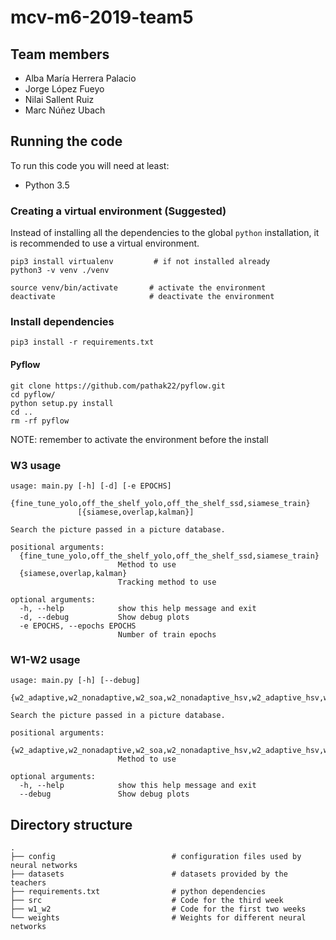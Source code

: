 # mcv-m6-2019-team5

## Team members

- Alba María Herrera Palacio
- Jorge López Fueyo
- Nilai Sallent Ruiz
- Marc Núñez Ubach

## Running the code

To run this code you will need at least:

- Python 3.5

### Creating a virtual environment (Suggested)

Instead of installing all the dependencies to the global `python` installation, 
it is recommended to use a virtual environment.


```
pip3 install virtualenv         # if not installed already
python3 -v venv ./venv

source venv/bin/activate       # activate the environment
deactivate                     # deactivate the environment
```

### Install dependencies

```
pip3 install -r requirements.txt
```

#### Pyflow

```
git clone https://github.com/pathak22/pyflow.git
cd pyflow/
python setup.py install
cd ..
rm -rf pyflow
```

NOTE: remember to activate the environment before the install

### W3 usage

```
usage: main.py [-h] [-d] [-e EPOCHS]
               {fine_tune_yolo,off_the_shelf_yolo,off_the_shelf_ssd,siamese_train}
               [{siamese,overlap,kalman}]

Search the picture passed in a picture database.

positional arguments:
  {fine_tune_yolo,off_the_shelf_yolo,off_the_shelf_ssd,siamese_train}
                        Method to use
  {siamese,overlap,kalman}
                        Tracking method to use

optional arguments:
  -h, --help            show this help message and exit
  -d, --debug           Show debug plots
  -e EPOCHS, --epochs EPOCHS
                        Number of train epochs

```

### W1-W2 usage

```
usage: main.py [-h] [--debug]
               {w2_adaptive,w2_nonadaptive,w2_soa,w2_nonadaptive_hsv,w2_adaptive_hsv,w2_soa_mod}

Search the picture passed in a picture database.

positional arguments:
  {w2_adaptive,w2_nonadaptive,w2_soa,w2_nonadaptive_hsv,w2_adaptive_hsv,w2_soa_mod}
                        Method to use

optional arguments:
  -h, --help            show this help message and exit
  --debug               Show debug plots
```

## Directory structure

```
.
├── config                          # configuration files used by neural networks
├── datasets                        # datasets provided by the teachers
├── requirements.txt                # python dependencies
├── src                             # Code for the third week
├── w1_w2                           # Code for the first two weeks
└── weights                         # Weights for different neural networks

```